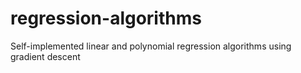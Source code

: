 # regression-algorithms
Self-implemented linear and polynomial regression algorithms using gradient descent
